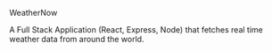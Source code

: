 WeatherNow

A Full Stack Application (React, Express, Node) that fetches real time weather data from around the world. 

